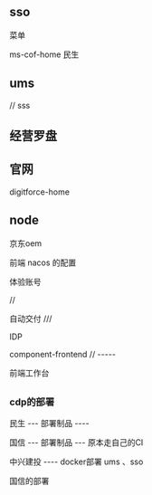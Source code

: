 
## sso

菜单

ms-cof-home 民生

## ums

// sss

##  经营罗盘

## 官网

digitforce-home

## node


京东oem

前端 nacos 的配置

体验账号

//

自动交付
///

IDP

component-frontend
// -----

前端工作台




## 

### cdp的部署

民生  --- 部署制品 ----

国信  --- 部署制品 --- 原本走自己的CI

中兴建投 ---- docker部署 ums 、sso

国信的部署 










